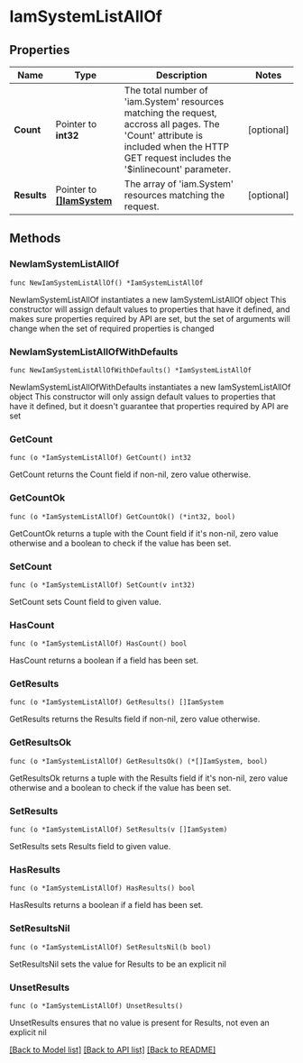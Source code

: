 # IamSystemListAllOf

## Properties

Name | Type | Description | Notes
------------ | ------------- | ------------- | -------------
**Count** | Pointer to **int32** | The total number of &#39;iam.System&#39; resources matching the request, accross all pages. The &#39;Count&#39; attribute is included when the HTTP GET request includes the &#39;$inlinecount&#39; parameter. | [optional] 
**Results** | Pointer to [**[]IamSystem**](iam.System.md) | The array of &#39;iam.System&#39; resources matching the request. | [optional] 

## Methods

### NewIamSystemListAllOf

`func NewIamSystemListAllOf() *IamSystemListAllOf`

NewIamSystemListAllOf instantiates a new IamSystemListAllOf object
This constructor will assign default values to properties that have it defined,
and makes sure properties required by API are set, but the set of arguments
will change when the set of required properties is changed

### NewIamSystemListAllOfWithDefaults

`func NewIamSystemListAllOfWithDefaults() *IamSystemListAllOf`

NewIamSystemListAllOfWithDefaults instantiates a new IamSystemListAllOf object
This constructor will only assign default values to properties that have it defined,
but it doesn't guarantee that properties required by API are set

### GetCount

`func (o *IamSystemListAllOf) GetCount() int32`

GetCount returns the Count field if non-nil, zero value otherwise.

### GetCountOk

`func (o *IamSystemListAllOf) GetCountOk() (*int32, bool)`

GetCountOk returns a tuple with the Count field if it's non-nil, zero value otherwise
and a boolean to check if the value has been set.

### SetCount

`func (o *IamSystemListAllOf) SetCount(v int32)`

SetCount sets Count field to given value.

### HasCount

`func (o *IamSystemListAllOf) HasCount() bool`

HasCount returns a boolean if a field has been set.

### GetResults

`func (o *IamSystemListAllOf) GetResults() []IamSystem`

GetResults returns the Results field if non-nil, zero value otherwise.

### GetResultsOk

`func (o *IamSystemListAllOf) GetResultsOk() (*[]IamSystem, bool)`

GetResultsOk returns a tuple with the Results field if it's non-nil, zero value otherwise
and a boolean to check if the value has been set.

### SetResults

`func (o *IamSystemListAllOf) SetResults(v []IamSystem)`

SetResults sets Results field to given value.

### HasResults

`func (o *IamSystemListAllOf) HasResults() bool`

HasResults returns a boolean if a field has been set.

### SetResultsNil

`func (o *IamSystemListAllOf) SetResultsNil(b bool)`

 SetResultsNil sets the value for Results to be an explicit nil

### UnsetResults
`func (o *IamSystemListAllOf) UnsetResults()`

UnsetResults ensures that no value is present for Results, not even an explicit nil

[[Back to Model list]](../README.md#documentation-for-models) [[Back to API list]](../README.md#documentation-for-api-endpoints) [[Back to README]](../README.md)


